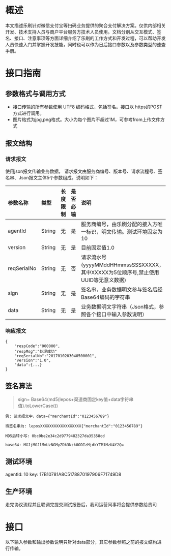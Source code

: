 #  概述 #
本文描述乐刷针对微信支付宝等扫码业务提供的聚合支付解决方案。仅供内部相关开发、技术支持人员与商户平台服务方技术人员使用。文档分别从交互模式、签名、接口、注意事项等方面详细介绍了乐刷的工作方式和开发过程，可以帮助开发人员快速入门并掌握开发技能，同时也可以作为日后接口参数以及参数类型的速查手册。
# 接口指南 #
##  参数格式与调用方式 ##
+ 接口传输的所有参数使用 UTF8 编码格式，包括签名。接口以 https的POST方式进行调用。
+ 图片格式为jpg,png格式。大小为每个图片不超过1M，可参考from上传文件方式

##  报文结构 ##
###  请求报文 ###
使用json报文传输业务数据， 请求报文由服务商编号、版本号、请求流程号、签名串、Json报文主体5个参数组成。说明如下：

|参数名称|类型|长度限制|是否必输|说明|
|:---|:---|:---|:---|:---|
|agentId|String|无|是|服务商编号，由乐刷分配的接入方唯一标识，明文传输。测试环境固定为10|
|version|String|无|是|目前固定值1.0|
|reqSerialNo|String|无|否|请求流水号(yyyyMMddHHmmssSSSXXXXX，其中XXXXX为5位顺序号,禁止使用UUID等无意义数据)|
|sign|String|无|是|签名串，业务数据明文参与签名后经Base64编码的字符串|
|data|String|无|是|业务数据明文字符串（Json格式，参照各个接口中输入参数说明）|
###  响应报文 ###
```
{
	"respCode":"000000",
	"respMsg":"处理成功"
	"reqSerialNo":"2017010203040500001",
	"version":"1.0",
	"data":{...}
}
```
##  签名算法 ##
>sign= Base64(md5(lepos+渠道商固定key值+data字符串值).toLowerCase())

	例: 请求报文中，data={"merchantId":"0123456789"}

	待签名串为: leposXXXXXXXXXXXXXXXXXX{"merchantId":"0123456789"}
    
    MD5后转小写: 0bc0be2e34c2d9779482327da35358cd
    
	base64: MGJjMGJlMmUzNGMyZDk3Nzk0ODIzMjdkYTM1MzU4Y2Q=


## 测试环境 ##
agentId: 10
key: 17B10781A8C5178870197906F71749D8

## 生产环境 ##
走完协议流程并且联调完提交测试报告后，我司运营同事将会提供参数给贵司



#  接口 #
以下输入参数和输出参数说明只针对data部分，其它参数参照之前的报文结构进行传输。
